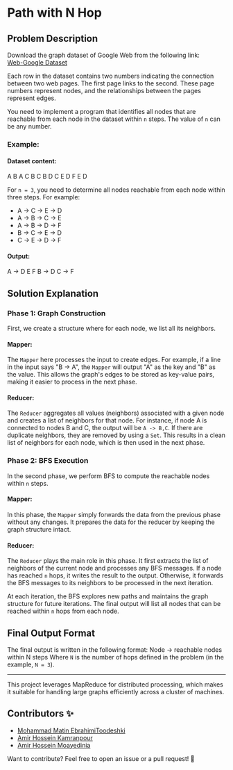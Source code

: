 # Path with N Hop

## Problem Description

Download the graph dataset of Google Web from the following link:  
[Web-Google Dataset](http://snap.stanford.edu/data/web-Google.html)

Each row in the dataset contains two numbers indicating the connection between two web pages. The first page links to the second. These page numbers represent nodes, and the relationships between the pages represent edges.

You need to implement a program that identifies all nodes that are reachable from each node in the dataset within `n` steps. The value of `n` can be any number.

### Example:  
#### Dataset content:
A B
A C
B C
B D
C E
D F
E D

For `n = 3`, you need to determine all nodes reachable from each node within three steps. For example:

- A -> C -> E -> D
- A -> B -> C -> E
- A -> B -> D -> F
- B -> C -> E -> D
- C -> E -> D -> F

#### Output:
A -> D E F
B -> D
C -> F



## Solution Explanation

### **Phase 1: Graph Construction**

First, we create a structure where for each node, we list all its neighbors.

#### Mapper:
The `Mapper` here processes the input to create edges. For example, if a line in the input says "B -> A", the `Mapper` will output "A" as the key and "B" as the value. This allows the graph's edges to be stored as key-value pairs, making it easier to process in the next phase.

#### Reducer:
The `Reducer` aggregates all values (neighbors) associated with a given node and creates a list of neighbors for that node. For instance, if node A is connected to nodes B and C, the output will be `A -> B,C`. If there are duplicate neighbors, they are removed by using a `Set`. This results in a clean list of neighbors for each node, which is then used in the next phase.

### **Phase 2: BFS Execution**

In the second phase, we perform BFS to compute the reachable nodes within `n` steps.

#### Mapper:
In this phase, the `Mapper` simply forwards the data from the previous phase without any changes. It prepares the data for the reducer by keeping the graph structure intact.

#### Reducer:
The `Reducer` plays the main role in this phase. It first extracts the list of neighbors of the current node and processes any BFS messages. If a node has reached `n` hops, it writes the result to the output. Otherwise, it forwards the BFS messages to its neighbors to be processed in the next iteration.

At each iteration, the BFS explores new paths and maintains the graph structure for future iterations. The final output will list all nodes that can be reached within `n` hops from each node.

## Final Output Format

The final output is written in the following format:
Node -> reachable nodes within N steps
Where `N` is the number of hops defined in the problem (in the example, `N = 3`).

---

This project leverages MapReduce for distributed processing, which makes it suitable for handling large graphs efficiently across a cluster of machines.


## Contributors ✨
- [Mohammad Matin EbrahimiToodeshki](https://github.com/MohammadMatin-EbrahimiToodeshki)
- [Amir Hossein Kamranpour](https://github.com/AmirKamy)
- [Amir Hossein Moayedinia](https://github.com/AmirHMN)

Want to contribute? Feel free to open an issue or a pull request! 🚀
